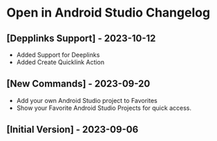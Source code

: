 # Open in Android Studio Changelog

## [Depplinks Support] - 2023-10-12
- Added Support for Deeplinks
- Added Create Quicklink Action
## [New Commands] - 2023-09-20
- Add your own Android Studio project to Favorites
- Show your Favorite Android Studio Projects for quick access.


## [Initial Version] - 2023-09-06